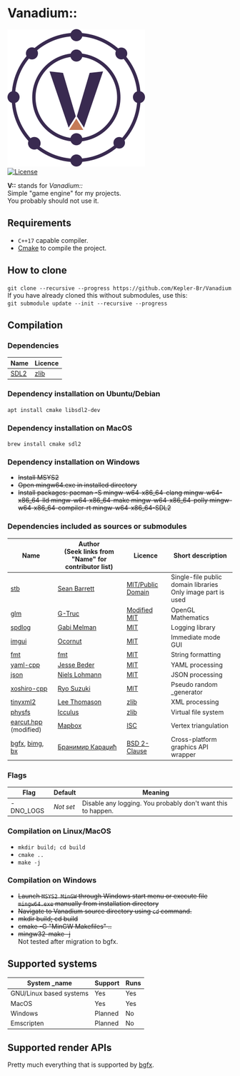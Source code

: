 # Vanadium::

![Vanadium](misc/logo.png "Vanadium")  
[![License](https://img.shields.io/badge/license-MIT-brightgreen.svg)](https://en.wikipedia.org/wiki/MIT_License)

**V::** stands for *Vanadium::*  
Simple "game engine" for my projects.  
You probably should not use it.

## Requirements

* `C++17` capable compiler.
* [Cmake](https://cmake.org/) to compile the project.

## How to clone

`git clone --recursive --progress https://github.com/Kepler-Br/Vanadium`  
If you have already cloned this without submodules, use this:  
`git submodule update --init --recursive --progress`

## Compilation

### Dependencies

| Name                            | Licence                                    |
| -------------                   | -------------                              |
| [SDL2](https://www.libsdl.org/) | [zlib](https://www.libsdl.org/license.php) |

### Dependency installation on Ubuntu/Debian

`apt install cmake libsdl2-dev`

### Dependency installation on MacOS

`brew install cmake sdl2`

### Dependency installation on Windows

* ~~Install MSYS2~~
* ~~Open mingw64.exe in installed directory~~
* ~~Install
  packages: pacman -S mingw-w64-x86_64-clang mingw-w64-x86_64-lld mingw-w64-x86_64-make mingw-w64-x86_64-polly mingw-w64-x86_64-compiler-rt mingw-w64-x86_64-SDL2~~

### Dependencies included as sources or submodules

| Name                                                          | Author<br/>(Seek links from "Name" for contributor list) | Licence                                                                      | Short description                                               |
| -------------                                                 | -------------                                            | -------------                                                                | -------------                                                   |
| [stb](https://github.com/nothings/stb)                        | [Sean Barrett](http://nothings.org)                      | [MIT/Public Domain](https://github.com/nothings/stb/blob/master/LICENSE)     | Single-file public domain libraries<br/>Only image part is used |
| [glm](https://github.com/g-truc/glm)                          | [G-Truc](http://www.g-truc.net)                          | [Modified MIT](https://github.com/g-truc/glm/blob/master/manual.md#section0) | OpenGL Mathematics                                              |
| [spdlog](https://github.com/gabime/spdlog)                    | [Gabi Melman](https://github.com/gabime)                 | [MIT](https://github.com/gabime/spdlog/blob/v1.x/LICENSE)                    | Logging library                                                 |
| [imgui](https://github.com/ocornut/imgui)                     | [Ocornut](https://www.miracleworld.net/)                 | [MIT](https://github.com/ocornut/imgui/blob/master/LICENSE.txt)              | Immediate mode GUI                                              |
| [fmt](https://github.com/fmtlib/fmt)                          | [fmt](https://fmt.dev/latest/index.html)                 | [MIT](https://github.com/fmtlib/fmt/blob/master/LICENSE.rst)                 | String formatting                                               |
| [yaml-cpp](https://github.com/jbeder/yaml-cpp)                | [Jesse Beder](https://github.com/jbeder)                 | [MIT](https://github.com/jbeder/yaml-cpp/blob/master/LICENSE)                | YAML processing                                                 |
| [json](https://github.com/nlohmann/json)                      | [Niels Lohmann](http:/nlohmann.me)                       | [MIT](https://github.com/nlohmann/json/blob/develop/LICENSE.MIT)             | JSON  processing                                                |
| [xoshiro-cpp](https://github.com/Reputeless/Xoshiro-cpp)      | [Ryo Suzuki](https://github.com/Reputeless)              | [MIT](https://github.com/Reputeless/Xoshiro-cpp/blob/master/LICENSE)         | Pseudo random _generator                                         |
| [tinyxml2](https://github.com/leethomason/tinyxml2)           | [Lee Thomason](www.grinninglizard.com)                   | [zlib](https://github.com/leethomason/tinyxml2/blob/master/LICENSE.txt)      | XML processing                                                  |
| [physfs](https://github.com/icculus/physfs)                   | [Icculus](https://icculus.org/)                          | [zlib](https://hg.icculus.org/icculus/physfs/_raw-file/tip/LICENSE.txt)       | Virtual file system                                             |
| [earcut.hpp](https://github.com/mapbox/earcut.hpp) (modified) | [Mapbox](https://www.mapbox.com/)                        | [ISC](https://github.com/mapbox/earcut.hpp/blob/master/LICENSE)              | Vertex triangulation                                            |
| [bgfx][bgfx-link], [bimg][bimg-link], [bx][bx-link]           | [Бранимир Караџић](https://github.com/bkaradzic)         | [BSD 2-Clause](https://github.com/bkaradzic/bgfx/blob/master/LICENSE)        | Cross-platform graphics API wrapper                             |

[bgfx-link]: https://github.com/bkaradzic/bgfx
[bimg-link]: https://github.com/bkaradzic/bimg
[bx-link]: https://github.com/bkaradzic/bx

### Flags

| Flag          | Default       | Meaning                                                      |
| ------------- | ------------- | -------------                                                |
| -DNO_LOGS     | *Not set*     | Disable any logging. You probably don't want this to happen. |

### Compilation on Linux/MacOS

* `mkdir build; cd build`
* `cmake ..`
* `make -j`

### Compilation on Windows

* ~~Launch `MSYS2 MinGW` through Windows start menu or execute file `mingw64.exe` manually from installation directory~~
* ~~Navigate to Vanadium source directory using `cd` command.~~  
* ~~mkdir build; cd build~~
* ~~cmake -G "MinGW Makefiles" ..~~  
* ~~mingw32-make -j~~  
Not tested after migration to bgfx.

## Supported systems

| System _name             | Support           | Runs                    |
| -------------           | -------------     | -------------           |
| GNU/Linux based systems | Yes               | Yes                     |
| MacOS                   | Yes               | Yes                     |
| Windows                 | Planned           | No                      |
| Emscripten              | Planned           | No                      |

## Supported render APIs

Pretty much everything that is supported by [bgfx](https://github.com/bkaradzic/bgfx).
